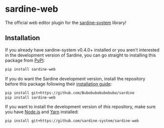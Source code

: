 # sardine-web

The official web editor plugin for the [sardine-system] library!

## Installation

If you already have sardine-system v0.4.0+ installed or you aren't interested
in the development version of Sardine, you can go straight to installing
this package from [PyPI]:

```sh
pip install sardine-web
```

If you do want the Sardine development version, install the repository before
this package following their [installation guide]:

```sh
pip install git+https://github.com/Bubobubobubobubo/sardine
pip install sardine-web
```

If you want to install the development version of *this* repository,
make sure you have [Node.js] and [Yarn] installed:

```sh
pip install git+https://github.com/sardine-system/sardine-web
```

[sardine-system]: https://github.com/Bubobubobubobubo/sardine
[PyPI]: https://pypi.org/project/sardine-web/
[installation guide]: https://sardine.raphaelforment.fr/installation.html
[Node.js]: https://nodejs.org/
[Yarn]: https://yarnpkg.com/
